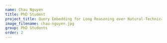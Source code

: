 ```yaml
---
name: Chau Nguyen
title: PhD Student
project_title: Query Embedding for Long Reasoning over Natural-Technical Domains
image_filename: chau-nguyen.jpg
group: PhD Students
order: 2
---
```

